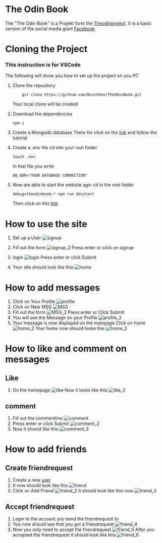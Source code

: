 # The Odin Book

The "The Odin Book" is a Projekt form the [Theodinproject](https://www.theodinproject.com/). It is a basic version of the social media giant [Facebook](https://www.facebook.com/).

# Cloning the Project

### This instruction is for VSCode

The following will show you how to set up the project on you PC

1. Clone the repository

   ```
       git clone https://github.com/Buschhen/TheOdinBook.git
   ```

   Your local clone will be created

2. Download the dependencies

   ```
   npm i
   ```

3. Create a Mongodb database
   There for click on the [link](https://developer.mozilla.org/en-US/docs/Learn/Server-side/Express_Nodejs/mongoose) and follow the tutorial

4. Create a .env file
   cd into your root folder

   `touch .env`

   In that file you write

   ```
   DB_ADR="YOUR DATABASE CONNECTION"
   ```

5. Now are able to start the website
   agin cd in the root folder

   ```
   debug=theodinbook:* npm run devstart
   ```

   Then click on this [link](http://localhost:3000/catalog)

# How to use the site

1. Set up a User
   ![signup](https://raw.githubusercontent.com/Buschhen/TheOdinBook/master/photo/signup.png)

2. Fill out the form
   ![signup_2](https://raw.githubusercontent.com/Buschhen/TheOdinBook/master/photo/signup_2.png)
   Press enter or click on signup
3. login
   ![login](https://raw.githubusercontent.com/Buschhen/TheOdinBook/master/photo/login.png)
   Press enter or click Submit
4. Your site should look like this
   ![home](https://raw.githubusercontent.com/Buschhen/TheOdinBook/master/photo/home.png)

# How to add messages

1. Click on Your Profile
   ![profile](https://raw.githubusercontent.com/Buschhen/TheOdinBook/master/photo/profile.png)
2. Click on New MSG
   ![MSG](https://raw.githubusercontent.com/Buschhen/TheOdinBook/master/photo/MSG.png)
3. Fill out the form
   ![MSG_2](https://raw.githubusercontent.com/Buschhen/TheOdinBook/master/photo/MSG_2.png)
   Press enter or Click Submit
4. You will see the Message on your Profile
   ![profile_2](https://raw.githubusercontent.com/Buschhen/TheOdinBook/master/photo/profile_2.png)
5. Your message is now displayed on the mainpage
   Click on home
   ![home_2](https://raw.githubusercontent.com/Buschhen/TheOdinBook/master/photo/home_2.png)
   Your home now should looke this
   ![home_3](https://raw.githubusercontent.com/Buschhen/TheOdinBook/master/photo/home_3.png)

# How to like and comment on messages

## Like

1. On the homepage
   ![like](https://raw.githubusercontent.com/Buschhen/TheOdinBook/master/photo/like.png)
   Now it looks like this
   ![like_2](https://raw.githubusercontent.com/Buschhen/TheOdinBook/master/photo/like_2.png)

## comment

1. Fill out the commentline
   ![comment](https://raw.githubusercontent.com/Buschhen/TheOdinBook/master/photo/comment.png)
2. Press enter or click Submit
   ![comment_2](https://raw.githubusercontent.com/Buschhen/TheOdinBook/master/photo/comment_2.png)
3. Now it should like this
   ![comment_3](https://raw.githubusercontent.com/Buschhen/TheOdinBook/master/photo/comment_3.png)

# How to add friends

## Create friendrequest

1. Create a new [user](https://raw.githubusercontent.com/Buschhen/TheOdinBook#how-to-use-the-site)
2. It now should look like this
   ![friend](https://raw.githubusercontent.com/Buschhen/TheOdinBook/master/photo/friend.png)
3. Click on Add Friend
   ![friend_2](https://raw.githubusercontent.com/Buschhen/TheOdinBook/master/photo/friend_2.png)
   It should look like this now
   ![friend_3](https://raw.githubusercontent.com/Buschhen/TheOdinBook/master/photo/friend_3.png)

## Accept friendrequest

1. Login to the account you send the friendrequest to
2. You now should see that you got a friendrequest
   ![friend_4](https://raw.githubusercontent.com/Buschhen/TheOdinBook/master/photo/friend_4.png)
3. Now you only need to accept the friendrequest
   ![friend_5](https://raw.githubusercontent.com/Buschhen/TheOdinBook/master/photo/friend_5.png)
   After you accepted the friendrequest it should look like this
   ![friend_6](https://raw.githubusercontent.com/Buschhen/TheOdinBook/master/photo/friend_6.png)
